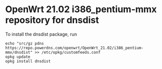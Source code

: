 OpenWrt 21.02 i386_pentium-mmx repository for dnsdist
========

To install the dnsdist package, run

```
echo "src/gz pdns https://repo.powerdns.com/openwrt/OpenWrt_21.02/i386_pentium-mmx/dnsdist" >> /etc/opkg/customfeeds.conf
opkg update
opkg install dnsdist
```
